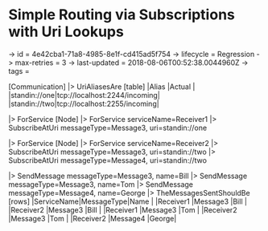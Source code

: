 # Simple Routing via Subscriptions with Uri Lookups

-> id = 4e42cba1-71a8-4985-8e1f-cd415ad5f754
-> lifecycle = Regression
-> max-retries = 3
-> last-updated = 2018-08-06T00:52:38.0044960Z
-> tags = 

[Communication]
|> UriAliasesAre
    [table]
    |Alias        |Actual                       |
    |standin://one|tcp://localhost:2244/incoming|
    |standin://two|tcp://localhost:2255/incoming|

|> ForService
    [Node]
    |> ForService serviceName=Receiver1
    |> SubscribeAtUri messageType=Message3, uri=standin://one

|> ForService
    [Node]
    |> ForService serviceName=Receiver2
    |> SubscribeAtUri messageType=Message3, uri=standin://two
    |> SubscribeAtUri messageType=Message4, uri=standin://two

|> SendMessage messageType=Message3, name=Bill
|> SendMessage messageType=Message3, name=Tom
|> SendMessage messageType=Message4, name=George
|> TheMessagesSentShouldBe
    [rows]
    |ServiceName|MessageType|Name  |
    |Receiver1  |Message3   |Bill  |
    |Receiver2  |Message3   |Bill  |
    |Receiver1  |Message3   |Tom   |
    |Receiver2  |Message3   |Tom   |
    |Receiver2  |Message4   |George|

~~~
